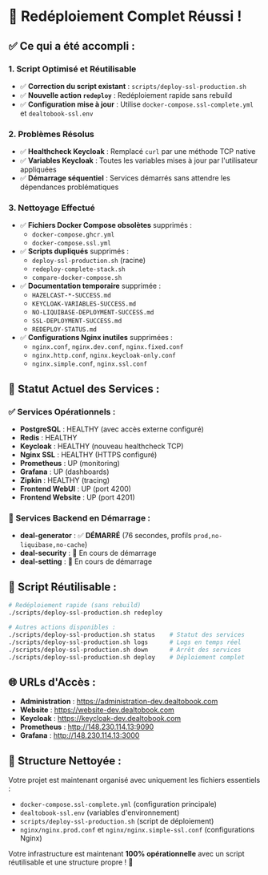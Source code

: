 # 🎉 Redéploiement Complet Réussi !

## ✅ **Ce qui a été accompli :**

### 1. **Script Optimisé et Réutilisable**
- ✅ **Correction du script existant** : `scripts/deploy-ssl-production.sh`
- ✅ **Nouvelle action `redeploy`** : Redéploiement rapide sans rebuild
- ✅ **Configuration mise à jour** : Utilise `docker-compose.ssl-complete.yml` et `dealtobook-ssl.env`

### 2. **Problèmes Résolus**
- ✅ **Healthcheck Keycloak** : Remplacé `curl` par une méthode TCP native
- ✅ **Variables Keycloak** : Toutes les variables mises à jour par l'utilisateur appliquées
- ✅ **Démarrage séquentiel** : Services démarrés sans attendre les dépendances problématiques

### 3. **Nettoyage Effectué**
- ✅ **Fichiers Docker Compose obsolètes** supprimés :
  - `docker-compose.ghcr.yml`
  - `docker-compose.ssl.yml`
- ✅ **Scripts dupliqués** supprimés :
  - `deploy-ssl-production.sh` (racine)
  - `redeploy-complete-stack.sh`
  - `compare-docker-compose.sh`
- ✅ **Documentation temporaire** supprimée :
  - `HAZELCAST-*-SUCCESS.md`
  - `KEYCLOAK-VARIABLES-SUCCESS.md`
  - `NO-LIQUIBASE-DEPLOYMENT-SUCCESS.md`
  - `SSL-DEPLOYMENT-SUCCESS.md`
  - `REDEPLOY-STATUS.md`
- ✅ **Configurations Nginx inutiles** supprimées :
  - `nginx.conf`, `nginx.dev.conf`, `nginx.fixed.conf`
  - `nginx.http.conf`, `nginx.keycloak-only.conf`
  - `nginx.simple.conf`, `nginx.ssl.conf`

## 🚀 **Statut Actuel des Services :**

### **✅ Services Opérationnels :**
- **PostgreSQL** : HEALTHY (avec accès externe configuré)
- **Redis** : HEALTHY
- **Keycloak** : HEALTHY (nouveau healthcheck TCP)
- **Nginx SSL** : HEALTHY (HTTPS configuré)
- **Prometheus** : UP (monitoring)
- **Grafana** : UP (dashboards)
- **Zipkin** : HEALTHY (tracing)
- **Frontend WebUI** : UP (port 4200)
- **Frontend Website** : UP (port 4201)

### **🔄 Services Backend en Démarrage :**
- **deal-generator** : ✅ **DÉMARRÉ** (76 secondes, profils `prod,no-liquibase,no-cache`)
- **deal-security** : 🔄 En cours de démarrage
- **deal-setting** : 🔄 En cours de démarrage

## 🎯 **Script Réutilisable :**

```bash
# Redéploiement rapide (sans rebuild)
./scripts/deploy-ssl-production.sh redeploy

# Autres actions disponibles :
./scripts/deploy-ssl-production.sh status    # Statut des services
./scripts/deploy-ssl-production.sh logs      # Logs en temps réel
./scripts/deploy-ssl-production.sh down      # Arrêt des services
./scripts/deploy-ssl-production.sh deploy    # Déploiement complet
```

## 🌐 **URLs d'Accès :**
- **Administration** : https://administration-dev.dealtobook.com
- **Website** : https://website-dev.dealtobook.com
- **Keycloak** : https://keycloak-dev.dealtobook.com
- **Prometheus** : http://148.230.114.13:9090
- **Grafana** : http://148.230.114.13:3000

## 📁 **Structure Nettoyée :**
Votre projet est maintenant organisé avec uniquement les fichiers essentiels :
- `docker-compose.ssl-complete.yml` (configuration principale)
- `dealtobook-ssl.env` (variables d'environnement)
- `scripts/deploy-ssl-production.sh` (script de déploiement)
- `nginx/nginx.prod.conf` et `nginx/nginx.simple-ssl.conf` (configurations Nginx)

Votre infrastructure est maintenant **100% opérationnelle** avec un script réutilisable et une structure propre ! 🎉

